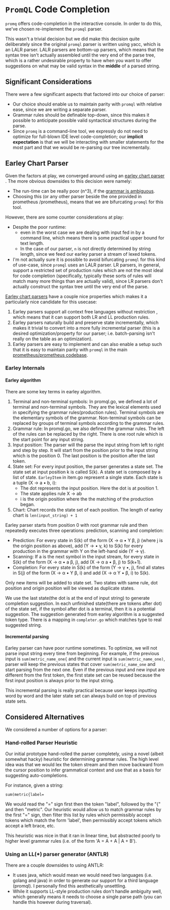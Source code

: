 # `PromQL` Code Completion

`promq` offers code-completion in the interactive console. In order to do this,
we've chosen re-implement the `promql` parser.

 This wasn't a trivial decision but we did make this decision quite deliberately
 since the original `promql` parser is written using yacc, which is an LALR
 parser. LALR parsers are bottom-up parsers, which means that the syntax tree
 isn't actually assembled until the very end of the parse tree, which is a
 rather undesirable property to have when you want to offer suggestions on what
 may be valid syntax in the **middle** of a parsed string.

## Significant Considerations

There were a few significant aspects that factored into our choice of parser:

- Our choice should enable us to maintain parity with `promql` with relative
 ease, since we are writing a separate parser.
- Grammar rules should be definable top-down, since this makes it possible to
 anticipate possible valid syntactical structures during the parse.
- Since `promq` is a command-line tool, we expressly do not need to optimize for
  full-blown IDE level code-completion; our **implicit expectation** is that we
  will be interacting with smaller statements for the most part and that we
  would be re-parsing our tree incrementally.

## Earley Chart Parser

Given the factors at play, we converged around using an [earley chart parser
](https://en.wikipedia.org/wiki/Earley_parser). The more obvious downsides to
 this decision were namely:

 - The run-time can be really poor (n^3), if the [grammar is ambiguous](https://en.wikipedia.org/wiki/Ambiguous_grammar).
 - Choosing this (or any other parser beside the one provided in prometheus
 /prometheus), means that we are bifurcating `promql` for this tool.

 However, there are some counter considerations at play:

 - Despite the poor runtime:
    - even in the worst case we are dealing with input fed in by a command
     line, which means there is some practical upper bound for text length.
    - In the case of our parser, `n` is not directly determined by string
     length, since we feed our earley parser a stream of lexed tokens.
 - I'm not actually sure it is possible to avoid bifurcating `promql` for
   this kind of use-case, since `promql` uses an LALR parser. LR parsers, in
   general, support a restricted set of production rules which are not the
   most ideal for code completion (specifically, typically these sorts of
   rules will match many more things than are actually valid), since LR
   parsers don't actually construct the syntax tree until the very end of
   the parse.

[Earley chart parsers](https://en.wikipedia.org/wiki/Earley_parser) have a
 couple nice properties which makes it a particularly nice candidate for this
  usecase:

1. Earley parsers support all context free languages without restriction
, which means that it can support both LR and LL production rules.
2. Earley parsers naturally build and preserve state incrementally, which makes
   it trivial to convert into a more fully incremental parser (this is a desired
   optimization/property for our parser; i.e. batch-parsing isn't really on the
   table as an optimization).
3. Earley parsers are easy to implement and can also enable a setup such that it
   is easy to maintain parity with `promql` in the main [prometheus/prometheus codebase](https://github.com/prometheus/prometheus).

### Earley Internals

#### Earley algorithm

There are some key terms in earley algorithm.
1. Terminal and non-terminal symbols: In promql.go, we defined a lot of terminal and non-terminal symbols. 
They are the lexical elements used in specifying the grammar rules(production rules). 
Terminal symbols are the elementary symbols of the grammar. 
Non-terminal symbols can be replaced by groups of terminal symbols according to the grammar rules.
2. Grammar rule: In promql.go, we also defined the grammar rules. The left of the rules can be replaced by the right. 
There is one root rule which is the start point for any input string.
3. Input position: The parser will the parse the input string from left to right and step by step. 
It will start from the position prior to the input string which is the position 0. 
The last position is the position after the last token.
4. State set: For every input position, the parser generates a state set. The state set at input position k is called S(k).
A state set is composed by a list of state. `EarleyItem` in item.go represent a single state.
Each state is a tuple (X -> a  •  b, i):
    - The dot represents the input position. Here the dot is at position 1.
    - The state applies rule X -> ab
    - i is the origin position where the the matching of the production began.
5. Chart: Chart records the state set of each position. The length of earley chart is `len(input_string) + 1`

Earley parser starts from position 0 with root grammar rule and then repeatedly executes three operations: prediction, scanning and completion:
- Prediction: For every state in S(k) of the form (X → α • Y β, j) (where j is the origin position as above), add (Y → • γ, k) to S(k) for every production in the grammar with Y on the left-hand side (Y → γ).
- Scanning: If a is the next symbol in the input stream, for every state in S(k) of the form (X → α • a β, j), add (X → α a • β, j) to S(k+1).
- Completion: For every state in S(k) of the form (Y → γ •, j), find all states in S(j) of the form (X → α • Y β, i) and add (X → α Y • β, i) to S(k).

Only new items will be added to state set. Two states with same rule, dot position and origin position will be viewed as duplicate states.

We use the last state(the dot is at the end of input string) to generate completion suggestion. In each unfinished state(there are tokens after dot) of the state set, 
if the symbol after dot is a terminal, then it is a potential suggestion. The suggestion generated from earley algorithm is a suggested token type. 
There is a mapping in `completer.go` which matches type to real suggested string.

#### Incremental parsing

Earley parser can have poor runtime sometimes. To optimize, we will not parse input string every time from beginning. 
For example, if the previous input is 
`sum(metric_name_one{` and the current input is `sum(metric_name_one)`, 
parser will keep the previous states that cover `sum(metric_name_one` and start parsing from the next one. Even if the previous input and new input are different from the first token, 
the first state set can be reused because the first input position is always prior to the input string. 

This incremental parsing is really practical because user keeps inputting word by word and the later state set can always build on top of previous state sets.

## Considered Alternatives

We considered a number of options for a parser:

### Hand-rolled Parser Heuristic
Our initial prototype hand-rolled the parser completely, using a novel (albeit
somewhat hacky) heuristic for determining grammar rules. The high level idea
was that we would lex the token stream and then move backward from the cursor
position to infer grammatical context and use that as a basis for suggesting
auto-completions.

For instance, given a string:

```
sum(metric{label=
```
We would read the "=" sign first then the token "label", followed by the "{"
and then "metric". Our heuristic would allow us to match grammar rules by the
first "=" sign, then filter this list by rules which permissibly accept tokens
which match the form 'label', then permissibly accept tokens which accept a
left brace, etc.

This heuristic was nice in that it ran in linear time, but abstracted poorly to
higher level grammar rules (i.e. of the form 'A = A + A | A + B').

### Using an LL(*) parser generator (ANTLR)

There are a couple downsides to using ANTLR:

- It uses java, which would mean we would need two languages (i.e. golang and
  java) in order to generate our support for a third language (promql). I
  personally find this aesthetically unsettling.
- While it supports LL-style production rules don't handle ambiguity well,
  which generally means it needs to choose a single parse path (you can handle
  this however during traversal).

